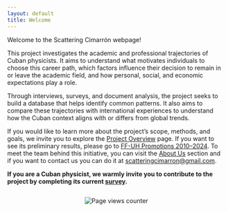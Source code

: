 ```yaml
---
layout: default
title: Welcome
---
```


Welcome to the Scattering Cimarrón webpage! 

This project investigates the academic and professional trajectories of Cuban physicists. It aims to understand what motivates individuals to choose this career path, which factors influence their decision to remain in or leave the academic field, and how personal, social, and economic expectations play a role. 

Through interviews, surveys, and document analysis, the project seeks to build a database that helps identify common patterns. It also aims to compare these trajectories with international experiences to understand how the Cuban context aligns with or differs from global trends. 

If you would like to learn more about the project’s scope, methods, and goals, we invite you to explore the <a href="{{ site.baseurl }}/Project/">Project Overview</a> page. If you want to see its preliminary results, please go to <a href="{{ site.baseurl }}/Promo_2010_2024/">FF-UH Promotions 2010–2024</a>. To meet the team behind this initiative, you can visit the <a href="{{ site.baseurl }}/Aboutus/">About Us</a> section and if you want to contact us you can do it at <a href="mailto:scatteringcimarron@gmail.com">scatteringcimarron@gmail.com</a>.

**If you are a Cuban physicist, we warmly invite you to contribute to the project by completing its current [survey](https://docs.google.com/forms/d/e/1FAIpQLSfGiiMZC318qADo4sACnMVblrxAcXENCLykBp2Od84bQNqNnA/viewform).**

<p style="text-align:center; margin-top:28px;">
  <img 
    src="https://komarev.com/ghpvc/?username=scatteringcimarron&color=ff7a59&label=Page+views"
    alt="Page views counter"
  >
</p>
